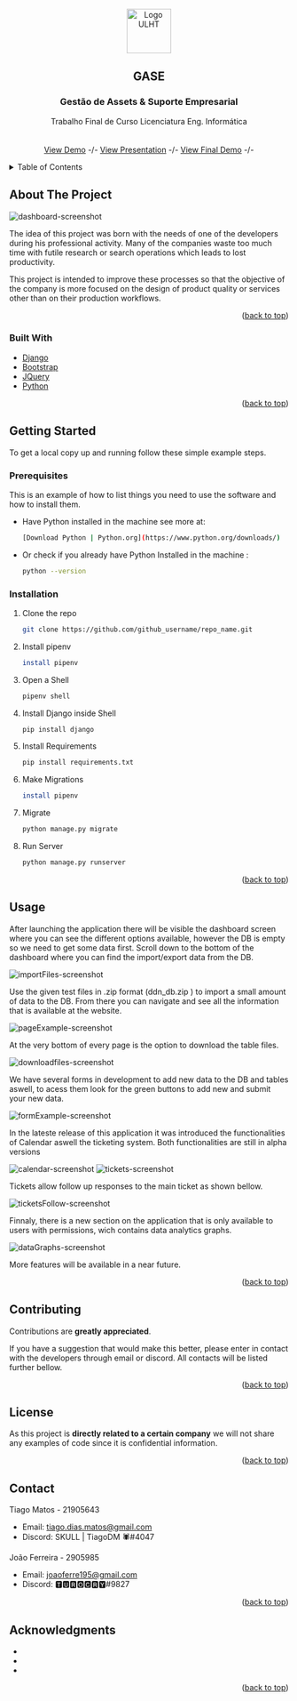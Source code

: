 <!-- PROJECT LOGO -->
<br />
<div align="center">
    <img src="images/ulht-small.png" alt="Logo ULHT" width="80" height="80">
  

<h2 align="center">GASE </h2>
<h3 align="center">Gestão de Assets & Suporte Empresarial
</h3>

  <p align="center">
	Trabalho Final de Curso Licenciatura Eng. Informática
    <br />
    <br />
    <br />
    <a href="https://youtu.be/M4RSTxaXyAo">View Demo</a> -/-
    <a href="https://youtu.be/Xs4AIV6VuYs">View Presentation</a> -/-
    <a href="https://youtu.be/CCnqAmEdNHc">View Final Demo</a> -/-
  </p>
</div>



<!-- TABLE OF CONTENTS -->
<details>
  <summary>Table of Contents</summary>
  <ol>
    <li>
      <a href="#about-the-project">About The Project</a>
      <ul>
        <li><a href="#built-with">Built With</a></li>
      </ul>
    </li>
    <li>
      <a href="#getting-started">Getting Started</a>
      <ul>
        <li><a href="#prerequisites">Prerequisites</a></li>
        <li><a href="#installation">Installation</a></li>
      </ul>
    </li>
    <li><a href="#usage">Usage</a></li>
    <li><a href="#contributing">Contributing</a></li>
    <li><a href="#license">License</a></li>
    <li><a href="#contact">Contact</a></li>
    <li><a href="#acknowledgments">Acknowledgments</a></li>
  </ol>
</details>



<!-- ABOUT THE PROJECT -->
## About The Project

![dashboard-screenshot]

 The idea of ​​this project was born with the needs of one of the developers during his professional activity. Many of the companies waste too much time with futile research or search operations which leads to lost productivity.
	
This project is intended to improve these processes so that the objective of the company is more focused on the design of product quality or services other than on their production workflows.

<p align="right">(<a href="#top">back to top</a>)</p>



### Built With

* [Django](https://www.djangoproject.com/)
* [Bootstrap](https://getbootstrap.com)
* [JQuery](https://jquery.com)
* [Python](https://www.python.org/)


<p align="right">(<a href="#top">back to top</a>)</p>



<!-- GETTING STARTED -->
## Getting Started

To get a local copy up and running follow these simple example steps.

### Prerequisites

This is an example of how to list things you need to use the software and how to install them.
* Have Python installed in the machine see more at:
  ```sh
  [Download Python | Python.org](https://www.python.org/downloads/)
  ```
  
* Or check if you already have Python Installed in the machine :
   ```sh
  python --version
  ```
  


### Installation

1. Clone the repo
   ```sh
   git clone https://github.com/github_username/repo_name.git
   ```
2. Install pipenv
   ```sh
   install pipenv
   ```
3. Open a Shell
   ```sh
   pipenv shell
   ```
4. Install Django inside Shell
   ```sh
   pip install django
   ```
5. Install Requirements
   ```sh
   pip install requirements.txt 
   ```
5. Make Migrations
   ```sh
   install pipenv
   ```
6. Migrate
   ```sh
   python manage.py migrate
   ```
7. Run Server
   ```sh
   python manage.py runserver
   ```
   
<p align="right">(<a href="#top">back to top</a>)</p>



<!-- USAGE EXAMPLES -->
## Usage


After launching the application there will be visible the dashboard screen where you can see the different options available, however the DB is empty so we need to get some data first. 
Scroll down to the bottom of the dashboard where you can find the import/export data from the DB.

![importFiles-screenshot]

Use the given test files in .zip format  (ddn_db.zip )  to import a small amount of data to the DB.
From there you can navigate and see all the information that is available at the website. 

![pageExample-screenshot]

At the very bottom of every page is the option to download the table files.

![downloadfiles-screenshot]

We have several forms in development to add new data to the DB and tables aswell, to acess them look for the green buttons to add new and submit your new data.

![formExample-screenshot]

In the lateste release of this application it was introduced the functionalities of Calendar aswell the ticketing system. Both functionalities are still in alpha versions

![calendar-screenshot]
![tickets-screenshot]

Tickets allow follow up responses to the main ticket as shown bellow.

![ticketsFollow-screenshot]


Finnaly, there is a new section on the application that is only available to users with permissions, wich contains data analytics graphs.

![dataGraphs-screenshot]

More features will be available in a near future.




<p align="right">(<a href="#top">back to top</a>)</p>




<!-- CONTRIBUTING -->
## Contributing

Contributions are  **greatly appreciated**.

If you have a suggestion that would make this better, please enter in contact with the developers through email or discord. All contacts will be listed further bellow.

<p align="right">(<a href="#top">back to top</a>)</p>



<!-- LICENSE -->
## License
As this project is **directly related to a certain company** we will not share any examples of code since it is confidential information.  

<p align="right">(<a href="#top">back to top</a>)</p>



<!-- CONTACT -->
## Contact

Tiago Matos - 21905643
* [](email) Email: tiago.dias.matos@gmail.com 
* [](discord) Discord: SKULL | TiagoDM 🕷#4047

João Ferreira - 2905985
* [](email) Email: joaoferre195@gmail.com 
* [](discord) Discord: 🆃🆄🆁🅾🅲🆁🆈#9827



<p align="right">(<a href="#top">back to top</a>)</p>



<!-- ACKNOWLEDGMENTS -->
## Acknowledgments

* []()
* []()
* []()

<p align="right">(<a href="#top">back to top</a>)</p>



<!-- MARKDOWN LINKS & IMAGES -->
<!-- https://www.markdownguide.org/basic-syntax/#reference-style-links -->

[dashboard-screenshot]: images/dashboard.png
[downloadfiles-screenshot]: images/downloadfiles.png
[formExample-screenshot]: images/formExample.png
[importFiles-screenshot]: images/importFiles.png
[pageExample-screenshot]: images/pageExample.png
[calendar-screenshot]: images/calendar.png
[tickets-screenshot]: images/tickets.png
[ticketsFollow-screenshot]: images/ticketFollow.png
[dataGraphs-screenshot]: images/dataGraphs.png
